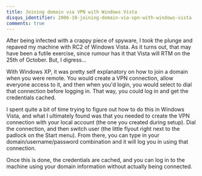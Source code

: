 ```yaml
---
title: Joining domain via VPN with Windows Vista
disqus_identifier: 2006-10-joining-domain-via-vpn-with-windows-vista
comments: true
---
```


After being infected with a crappy piece of spyware, I took the plunge and repaved my machine with RC2 of Windows Vista. As it turns out, that may have been a futile exercise, since rumour has it that Vista will RTM on the 25th of October. But, I digress...

With Windows XP, it was pretty self explanatory on how to join a domain when you were remote. You would create a VPN connection, allow everyone access to it, and then when you'd login, you would select to dial that connection before logging in. That way, you could log in and get the credentials cached.

I spent quite a bit of time trying to figure out how to do this in Windows Vista, and what I ultimately found was that you needed to create the VPN connection with your local account (the one you created during setup). Dial the connection, and then switch user (the little flyout right next to the padlock on the Start menu). From there, you can type in your domain/username/password combination and it will log you in using that connection.

Once this is done, the credentials are cached, and you can log in to the machine using your domain information without actually being connected.
